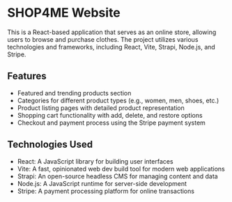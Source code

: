 # SHOP4ME Website

This is a React-based application that serves as an online store, allowing users to browse and purchase clothes. The project utilizes various technologies and frameworks, including React, Vite, Strapi, Node.js, and Stripe.

## Features

- Featured and trending products section
- Categories for different product types (e.g., women, men, shoes, etc.)
- Product listing pages with detailed product representation
- Shopping cart functionality with add, delete, and restore options
- Checkout and payment process using the Stripe payment system

## Technologies Used

- React: A JavaScript library for building user interfaces
- Vite: A fast, opinionated web dev build tool for modern web applications
- Strapi: An open-source headless CMS for managing content and data
- Node.js: A JavaScript runtime for server-side development
- Stripe: A payment processing platform for online transactions


